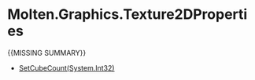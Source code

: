 ﻿  
# Molten.Graphics.Texture2DProperties
{{MISSING SUMMARY}}
  
*  [SetCubeCount(System.Int32)](docs/Molten.Render/Molten/Graphics/Texture2DProperties/SetCubeCount.md)